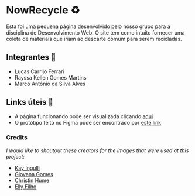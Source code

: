 # NowRecycle ♻️

Esta foi uma pequena página desenvolvido pelo nosso grupo para a disciplina de Desenvolvimento Web. O site tem como intuito fornecer uma coleta de materiais que iriam ao descarte comum para serem recicladas.

## Integrantes 🔎

- Lucas Carrijo Ferrari
- Rayssa Kellen Gomes Martins
- Marco Antônio da Silva Alves

## Links úteis 🔗

- A página funcionando pode ser visualizada clicando [aqui](https://luwucaz.github.io/CONWEB-Projeto_Integrado/)
- O protótipo feito no Figma pode ser encontrado por [este link](https://bit.ly/3GoMou9)

### Credits

*I would like to shoutout these creators for the images that were used at this project:*

- [Kay Ingulli](https://unsplash.com/@kingulli?utm_source=unsplash&utm_medium=referral&utm_content=creditCopyText)
- [Giovana Gomes](https://unsplash.com/es/@gimazzarello?utm_source=unsplash&utm_medium=referral&utm_content=creditCopyText)
- [Christin Hume](https://unsplash.com/@christinhumephoto?utm_source=unsplash&utm_medium=referral&utm_content=creditCopyText)
- [Elly Filho](https://unsplash.com/@ellyfilho?utm_source=unsplash&utm_medium=referral&utm_content=creditCopyText)
